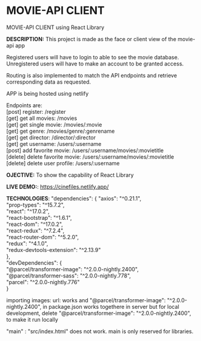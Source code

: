 # MOVIE-API CLIENT
MOVIE-API CLIENT using React Library

**DESCRIPTION:** This project is made as the face or client view of the movie-api app

Registered users will have to login to able to see the movie database.
Unregistered users will have to make an account to be granted access.

Routing is also implemented to match the API endpoints and retrieve corresponding data as requested.

APP is being hosted using netlify

Endpoints are:  
[post]    register:               /register  
[get]     get all movies:         /movies  
[get]     get single movie:       /movies/:movie  
[get]     get genre:              /movies/genre/:genrename  
[get]     get director:           /director/:director  
[get]     get username:           /users/:username  
[post]    add favorite movie:     /users/:username/movies/:movietitle  
[delete]  delete favorite movie:  /users/:username/movies/:movietitle  
[delete]  delete user profile:    /users/:username  

**OJECTIVE:** To show the capability of React Library

**LIVE DEMO:**: https://cinefiles.netlify.app/

**TECHNOLOGIES**:
"dependencies": {
  "axios": "^0.21.1",  
  "prop-types": "^15.7.2",  
  "react": "^17.0.2",  
  "react-bootstrap": "^1.6.1",  
  "react-dom": "^17.0.2",  
  "react-redux": "^7.2.4",  
  "react-router-dom": "^5.2.0",  
  "redux": "^4.1.0",  
  "redux-devtools-extension": "^2.13.9"  
},  
"devDependencies": {  
  "@parcel/transformer-image": "^2.0.0-nightly.2400",    
  "@parcel/transformer-sass": "^2.0.0-nightly.778",    
  "parcel": "^2.0.0-nightly.776"  
}

importing images:
url: works and  "@parcel/transformer-image": "^2.0.0-nightly.2400", in package.json works togethere in server
but for local development, delete  "@parcel/transformer-image": "^2.0.0-nightly.2400", to make it run locally

"main" : "src/index.html" does not work. main is only reserved for libraries.
